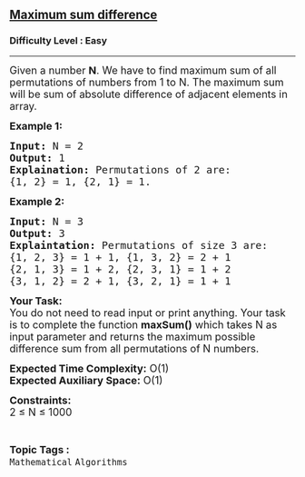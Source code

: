 <h2><a href="https://www.geeksforgeeks.org/problems/maximum-sum-difference2545/1?page=7&category=Mathematical&difficulty=Easy&sortBy=submissions">Maximum sum difference</a></h2><h3>Difficulty Level : Easy</h3><hr><div class="problems_problem_content__Xm_eO"><p><span style="font-size:18px">Given a number <strong>N</strong>. We have to find maximum sum of all permutations of numbers from 1 to N. The maximum sum will be sum of absolute difference of adjacent elements in array.</span></p>

<p><strong><span style="font-size:18px">Example 1:</span></strong></p>

<pre><span style="font-size:18px"><strong>Input:</strong> N = 2
<strong>Output:</strong> 1
<strong>Explaination:</strong> Permutations of 2 are: 
{1, 2} = 1, {2, 1} = 1.</span></pre>

<p><strong><span style="font-size:18px">Example 2:</span></strong></p>

<pre><span style="font-size:18px"><strong>Input:</strong> N = 3
<strong>Output:</strong> 3
<strong>Explaintation:</strong> Permutations of size 3 are: 
{1, 2, 3} = 1 + 1, {1, 3, 2} = 2 + 1 
{2, 1, 3} = 1 + 2, {2, 3, 1} = 1 + 2 
{3, 1, 2} = 2 + 1, {3, 2, 1} = 1 + 1 </span></pre>

<p><span style="font-size:18px"><strong>Your Task:</strong><br>
You do not need to read input or print anything. Your task is to complete the function <strong>maxSum()</strong> which takes N as input parameter and returns the maximum possible difference sum from all permutations of N numbers.</span></p>

<p><span style="font-size:18px"><strong>Expected Time Complexity:</strong> O(1)<br>
<strong>Expected Auxiliary Space:</strong> O(1)</span></p>

<p><span style="font-size:18px"><strong>Constraints:</strong><br>
2 ≤ N ≤ 1000</span></p>
</div><br><p><span style=font-size:18px><strong>Topic Tags : </strong><br><code>Mathematical</code>&nbsp;<code>Algorithms</code>&nbsp;